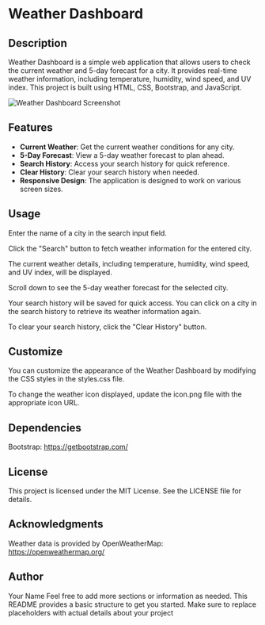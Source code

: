 # Weather Dashboard

## Description

Weather Dashboard is a simple web application that allows users to check the current weather and 5-day forecast for a city. It provides real-time weather information, including temperature, humidity, wind speed, and UV index. This project is built using HTML, CSS, Bootstrap, and JavaScript.

![Weather Dashboard Screenshot](screenshot.png)

## Features

- **Current Weather**: Get the current weather conditions for any city.
- **5-Day Forecast**: View a 5-day weather forecast to plan ahead.
- **Search History**: Access your search history for quick reference.
- **Clear History**: Clear your search history when needed.
- **Responsive Design**: The application is designed to work on various screen sizes.

## Usage

Enter the name of a city in the search input field.

Click the "Search" button to fetch weather information for the entered city.

The current weather details, including temperature, humidity, wind speed, and UV index, will be displayed.

Scroll down to see the 5-day weather forecast for the selected city.

Your search history will be saved for quick access. You can click on a city in the search history to retrieve its weather information again.

To clear your search history, click the "Clear History" button.

## Customize

You can customize the appearance of the Weather Dashboard by modifying the CSS styles in the styles.css file.

To change the weather icon displayed, update the icon.png file with the appropriate icon URL.

## Dependencies

Bootstrap: https://getbootstrap.com/

## License

This project is licensed under the MIT License. See the LICENSE file for details.

## Acknowledgments

Weather data is provided by OpenWeatherMap: https://openweathermap.org/

## Author

Your Name
Feel free to add more sections or information as needed. This README provides a basic structure to get you started. Make sure to replace placeholders with actual details about your project

